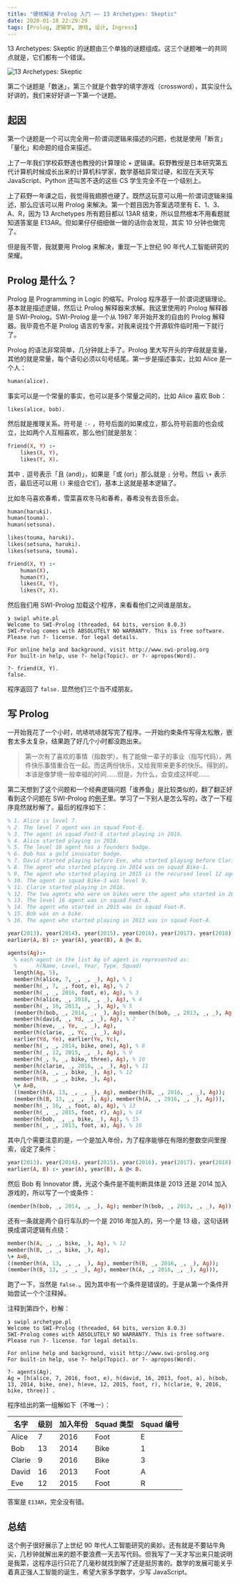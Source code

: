 ```yaml
---
title: "硬核解谜 Prolog 入门 —— 13 Archetypes: Skeptic"
date: 2020-01-18 22:29:29
tags: [Prolog, 逻辑学, 游戏, 设计, Ingress]
---
```


13 Archetypes: Skeptic 的谜题由三个单独的谜题组成。这三个谜题唯一的共同点就是，它们都有一个错误。

![13 Archetypes: Skeptic](/static/archetypes-skeptic.jpg)

第二个谜题是「数迷」，第三个就是个数学的填字游戏（crossword），其实没什么好讲的，我们来好好讲一下第一个谜题。

## 起因

第一个谜题是一个可以完全用一阶谓词逻辑来描述的问题，也就是使用「断言」「量化」和命题的组合来描述。

上了一年我们学校萩野達也教授的计算理论 + 逻辑课。萩野教授是日本研究第五代计算机时候成长出来的计算机科学家，数学基础异常过硬，和现在天天写 JavaScript、Python 还叫苦不迭的这些 CS 学生完全不在一个级别上。

上了萩野一年课之后，我觉得我翅膀也硬了。既然这玩意可以用一阶谓词逻辑来描述，那么应该可以用 Prolog 来解决。第一个题目因为答案选项里有 E、1、3、A、R，因为 13 Archetypes 所有题目都以 13AR 结束，所以显然根本不用看题就知道答案是 E13AR。但如果仔仔细细做一做的话你会发现，其实 10 分钟也做完了。

但是我不管，我就要用 Prolog 来解决，重现一下上世纪 90 年代人工智能研究的荣耀。

## Prolog 是什么？

Prolog 是 Programming in Logic 的缩写。Prolog 程序基于一阶谓词逻辑理论。基本就是描述逻辑，然后让 Prolog 解释器来求解。我这里使用的 Prolog 解释器是 SWI-Prolog。SWI-Prolog 是一个从 1987 年开始开发的自由的 Prolog 解释器。我毕竟也不是 Prolog 语言的专家，对我来说找个开源软件临时用一下就行了。

Prolog 的语法非常简单，几分钟就上手了。Prolog 里大写开头的字母就是变量，其他的就是常量，每个语句必须以句号结尾。第一步是描述事实，比如 Alice 是一个人：

```prolog
human(alice).
```

事实可以是一个常量的事实，也可以是多个常量之间的，比如 Alice 喜欢 Bob：

```
likes(alice, bob).
```

然后就是推理关系。符号是 `:-` ，符号后面的如果成立，那么符号前面的也会成立，比如两个人互相喜欢，那么他们就是朋友：

```prolog
friend(X, Y) :-
	likes(X, Y),
	likes(Y, X).
```

其中 `,` 逗号表示「且 (and)」，如果是「或 (or)」那么就是 `;` 分号。然后 `\+` 表示否，最后还可以用 `()` 来组合它们，基本上这就是基本逻辑了。

比如冬马喜欢春希，雪菜喜欢冬马和春希，春希没有去音乐会。

```prolog
human(haruki).
human(touma).
human(setsuna).

likes(touma, haruki).
likes(setsuna, haruki).
likes(setsuna, touma).

friend(X, Y) :-
	human(X),
	human(Y),
	likes(X, Y),
	likes(Y, X).
```

然后我们用 SWI-Prolog 加载这个程序，来看看他们之间谁是朋友。

```
❯ swipl white.pl
Welcome to SWI-Prolog (threaded, 64 bits, version 8.0.3)
SWI-Prolog comes with ABSOLUTELY NO WARRANTY. This is free software.
Please run ?- license. for legal details.

For online help and background, visit http://www.swi-prolog.org
For built-in help, use ?- help(Topic). or ?- apropos(Word).

?- friend(X, Y).
false.
```

程序返回了 `false.` 显然他们三个当不成朋友。

## 写 Prolog

一开始我花了一个小时，吭哧吭哧就写完了程序。一开始约束条件写得太松散，嵌套太多太复杂，结果跑了好几个小时都没跑出来。

> 第一次有了喜欢的事情（指数学）。有了能做一辈子的事业（指写代码）。两件快乐事情重合在一起。而这两份快乐，又给我带来更多的快乐。得到的，本该是像梦境一般幸福的时间……但是，为什么，会变成这样呢……

第二天想到了这个问题和一个经典逻辑问题「谁养鱼」是比较类似的，翻了翻正好看到这个问题在 SWI-Prolog 的[例子](https://swish.swi-prolog.org/p/fish_puzzle_marijke.pl)里。学习了一下别人是怎么写的，改了一下程序竟然就秒解了。最后的程序如下：

```prolog
% 1. Alice is level 7.
% 2. The level 7 agent was in squad Foot-E.
% 3. The agent in squad Foot-E started playing in 2016.
% 4. Alice started playing in 2018.
% 5. The level 16 agent has a founders badge.
% 6. Bob has a gold innovator badge.
% 7. David started playing before Eve, who started playing before Clarie.
% 8. The agent who started playing in 2014 was on squad Bike-1.
% 9. The agent who started playing in 2015 is the recursed level 12 agent.
% 10. The agent in squad Bike-3 was level 9.
% 11. Clarie started playing in 2016.
% 12. The two agents who were on bikes were the agent who started in 2016 and the level 13 agent.
% 13. The level 16 agent was in squad Foot-A.
% 14. The agent who started in 2015 was in squad Foot-R.
% 15. Bob was on a bike.
% 16. The agent who started playing in 2013 was in squad Foot-A.

year(2013). year(2014). year(2015). year(2016). year(2017). year(2018). year(2019).
earlier(A, B) :- year(A), year(B), A @< B.

agents(Ag):-
  % each agent in the list Ag of agent is represented as:
  %      h(Name, Level, Year, Type, Squad)
  length(Ag, 5),
  member(h(alice, 7, _, _, _), Ag), % 1
  member(h(_, 7, _, foot, e), Ag), % 2
  member(h(_, _, 2016, foot, e), Ag), % 3
  member(h(alice, _, 2018, _, _), Ag), % 4
  member(h(_, 16, 2013, _, _), Ag), % 5
  (member(h(bob, _, 2014, _, _), Ag); member(h(bob, _, 2013, _, _), Ag)), % 6
  member(h(david, _, Yd, _, _), Ag), % 7
  member(h(eve, _, Ye, _, _), Ag),
  member(h(clarie, _, Yc, _, _), Ag),
  earlier(Yd, Ye), earlier(Ye, Yc),
  member(h(_, _, 2014, bike, one), Ag), % 8
  member(h(_, 12, 2015, _, _), Ag), % 9
  member(h(_, 9, _, bike, three), Ag), % 10
  member(h(clarie, _, 2016, _, _), Ag), % 11
  member(h(A, _, _, bike, _), Ag), % 12
  member(h(B, _, _, bike, _), Ag),
  \+ A=B,
  ((member(h(A, 13, _, _, _), Ag), member(h(B, _, 2016, _, _), Ag));
  (member(h(B, 13, _, _, _), Ag), member(h(A, _, 2016, _, _), Ag))),
  member(h(_, 16, _, foot, a), Ag), % 13
  member(h(_, _, 2015, foot, r), Ag), % 14
  member(h(bob, _, _, bike, _), Ag), % 15
  member(h(_, _, 2013, foot, a), Ag). % 16

```

其中几个需要注意的是，一个是加入年份，为了程序能够在有限的整数空间里搜索，设定了条件：

```prolog
year(2013). year(2014). year(2015). year(2016). year(2017). year(2018). year(2019).
earlier(A, B) :- year(A), year(B), A @< B.
```

然后 Bob 有 Innovator 牌，光这个条件是不能判断具体是 2013 还是 2014 加入游戏的，所以写了一个或条件：

```prolog
(member(h(bob, _, 2014, _, _), Ag); member(h(bob, _, 2013, _, _), Ag)), % 6
```

还有一条就是两个自行车队的一个是 2016 年加入的，另一个是 13 级，这句话转换成谓词逻辑有点绕：

```prolog
member(h(A, _, _, bike, _), Ag), % 12
member(h(B, _, _, bike, _), Ag),
\+ A=B,
((member(h(A, 13, _, _, _), Ag), member(h(B, _, 2016, _, _), Ag));
(member(h(B, 13, _, _, _), Ag), member(h(A, _, 2016, _, _), Ag))),
```

跑了一下，当然是 `false.`。因为其中有一个条件是错误的。于是从第一个条件开始尝试一个个注释掉。

注释到第四个，秒解：

```
❯ swipl archetype.pl 
Welcome to SWI-Prolog (threaded, 64 bits, version 8.0.3)
SWI-Prolog comes with ABSOLUTELY NO WARRANTY. This is free software.
Please run ?- license. for legal details.

For online help and background, visit http://www.swi-prolog.org
For built-in help, use ?- help(Topic). or ?- apropos(Word).

?- agents(Ag).
Ag = [h(alice, 7, 2016, foot, e), h(david, 16, 2013, foot, a), h(bob, 13, 2014, bike, one), h(eve, 12, 2015, foot, r), h(clarie, 9, 2016, bike, three)] .
```

程序给出的第一组解如下（不唯一）：

| 名字   | 级别 | 加入年份 | Squad 类型 | Squad 编号 |
| ------ | ---- | -------- | ---------- | ---------- |
| Alice  | 7    | 2016     | Foot       | E          |
| Bob    | 13   | 2014     | Bike       | 1          |
| Clarie | 9    | 2016     | Bike       | 3          |
| David  | 16   | 2013     | Foot       | A          |
| Eve    | 12   | 2015     | Foot       | R          |

答案是 `E13AR`，完全没有错。

## 总结

这个例子很好展示了上世纪 90 年代人工智能研究的奥妙。还有就是不要钻牛角尖，几秒钟就解出来的题不要浪费一天去写代码。但我写了一天才写出来只能说明是我菜，这程序运行只花了几毫秒就找到解了还是挺厉害的。数学的发展可能关乎着真正强人工智能的诞生，希望大家多学数学，少写 JavaScript。
